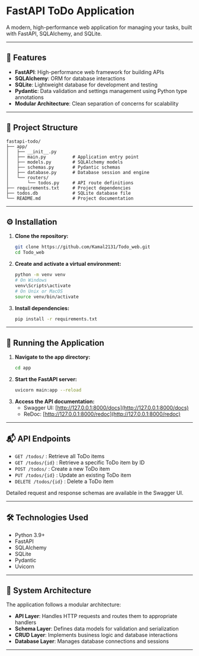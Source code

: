 # FastAPI ToDo Application

A modern, high-performance web application for managing your tasks, built with FastAPI, SQLAlchemy, and SQLite.

---

## 🚀 Features
- **FastAPI**: High-performance web framework for building APIs
- **SQLAlchemy**: ORM for database interactions
- **SQLite**: Lightweight database for development and testing
- **Pydantic**: Data validation and settings management using Python type annotations
- **Modular Architecture**: Clean separation of concerns for scalability

---

## 📁 Project Structure
```
fastapi-todo/
├── app/
│   ├── __init__.py
│   ├── main.py          # Application entry point
│   ├── models.py        # SQLAlchemy models
│   ├── schemas.py       # Pydantic schemas
│   ├── database.py      # Database session and engine
│   └── routers/
│       └── todos.py     # API route definitions
├── requirements.txt     # Project dependencies
├── todos.db             # SQLite database file
└── README.md            # Project documentation
```

---

## ⚙️ Installation

1. **Clone the repository:**
   ```bash
   git clone https://github.com/Kamal2131/Todo_web.git
   cd Todo_web
   ```
2. **Create and activate a virtual environment:**
   ```bash
   python -m venv venv
   # On Windows
   venv\Scripts\activate
   # On Unix or MacOS
   source venv/bin/activate
   ```
3. **Install dependencies:**
   ```bash
   pip install -r requirements.txt
   ```

---

## 🧪 Running the Application

1. **Navigate to the app directory:**
   ```bash
   cd app
   ```
2. **Start the FastAPI server:**
   ```bash
   uvicorn main:app --reload
   ```
3. **Access the API documentation:**
   - Swagger UI: [http://127.0.0.1:8000/docs](http://127.0.0.1:8000/docs)
   - ReDoc: [http://127.0.0.1:8000/redoc](http://127.0.0.1:8000/redoc)

---

## 📬 API Endpoints
- `GET /todos/` : Retrieve all ToDo items
- `GET /todos/{id}` : Retrieve a specific ToDo item by ID
- `POST /todos/` : Create a new ToDo item
- `PUT /todos/{id}` : Update an existing ToDo item
- `DELETE /todos/{id}` : Delete a ToDo item

Detailed request and response schemas are available in the Swagger UI.

---

## 🛠️ Technologies Used
- Python 3.9+
- FastAPI
- SQLAlchemy
- SQLite
- Pydantic
- Uvicorn

---

## 🧱 System Architecture
The application follows a modular architecture:
- **API Layer**: Handles HTTP requests and routes them to appropriate handlers
- **Schema Layer**: Defines data models for validation and serialization
- **CRUD Layer**: Implements business logic and database interactions
- **Database Layer**: Manages database connections and sessions

---